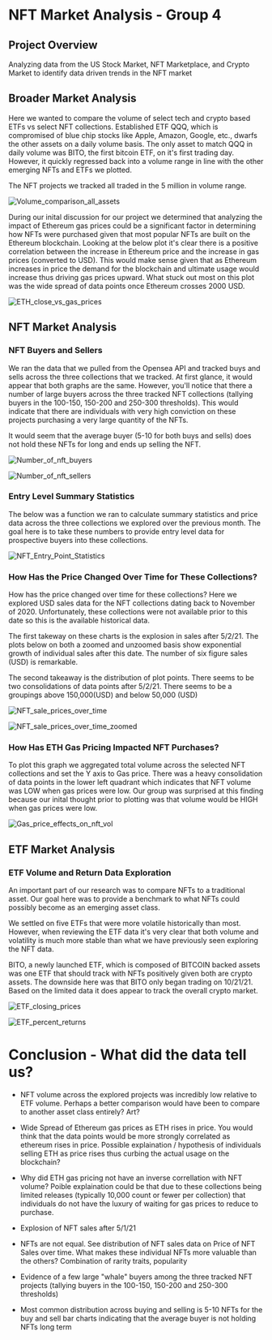 # NFT Market Analysis - Group 4

## Project Overview

Analyzing data from the US Stock Market, NFT Marketplace, and Crypto Market to identify data driven trends in the NFT market

## Broader Market Analysis

Here we wanted to compare the volume of select tech and crypto based ETFs vs select NFT collections. Established ETF QQQ, which is compromised of blue chip stocks like Apple, Amazon, Google, etc., dwarfs the other assets on a daily volume basis. The only asset to match QQQ in daily volume was BITO, the first bitcoin ETF, on it's first trading day. However, it quickly regressed back into a volume range in line with the other emerging NFTs and ETFs we plotted.

The NFT projects we tracked all traded in the 5 million in volume range.

![Volume_comparison_all_assets](https://user-images.githubusercontent.com/91380617/142706479-cec31381-e976-4ae5-94ca-3f3cec1ebf86.png)

During our inital discussion for our project we determined that analyzing the impact of Ethereum gas prices could be a significant factor in determining how NFTs were purchased given that most popular NFTs are built on the Ethereum blockchain. Looking at the below plot it's clear there is a positive correlation between the increase in Ethereum price and the increase in gas prices (converted to USD). This would make sense given that as Ethereum increases in price the demand for the blockchain and ultimate usage would increase thus driving gas prices upward. What stuck out most on this plot was the wide spread of data points once Ethereum crosses 2000 USD. 

![ETH_close_vs_gas_prices](https://user-images.githubusercontent.com/91380617/142706524-af9fd392-8be0-4c43-8ec7-c8918ce523f9.png)

## NFT Market Analysis

### NFT Buyers and Sellers
We ran the data that we pulled from the Opensea API and tracked buys and sells across the three collections that we tracked. At first glance, it would appear that both graphs are the same. However, you'll notice that there a number of large buyers across the three tracked NFT collections (tallying buyers in the 100-150, 150-200 and 250-300 thresholds). This would indicate that there are individuals with very high conviction on these projects purchasing a very large quantity of the NFTs.

It would seem that the average buyer (5-10 for both buys and sells) does not hold these NFTs for long and ends up selling the NFT.

![Number_of_nft_buyers](https://user-images.githubusercontent.com/91380617/142706690-bac37e63-a209-4f28-b360-aca2ef0e1df9.png)

![Number_of_nft_sellers](https://user-images.githubusercontent.com/91380617/142706700-037d05c9-5866-46e3-9d3a-0a71da856c08.png)

### Entry Level Summary Statistics 
The below was a function we ran to calculate summary statistics and price data across the three collections we explored over the previous month. The goal here is to take these numbers to provide entry level data for prospective buyers into these collections.

![NFT_Entry_Point_Statistics](https://user-images.githubusercontent.com/91380617/142707479-c4bcb83e-f8e5-421c-b3be-aebf012b04ce.png)

### How Has the Price Changed Over Time for These Collections?
How has the price changed over time for these collections? Here we explored USD sales data for the NFT collections dating back to November of 2020. Unfortunately, these collections were not available prior to this date so this is the available historical data. 

The first takeway on these charts is the explosion in sales after 5/2/21. The plots below on both a zoomed and unzoomed basis show exponential growth of individual sales after this date. The number of six figure sales (USD) is remarkable.  

The second takeaway is the distribution of plot points. There seems to be two consolidations of data points after 5/2/21. There seems to be a groupings above 150,000(USD) and below 50,000 (USD)

![NFT_sale_prices_over_time](https://user-images.githubusercontent.com/91380617/142706560-5a6159b2-ab2e-4bc4-ae24-36ef9f95455b.png)

![NFT_sale_prices_over_time_zoomed](https://user-images.githubusercontent.com/91380617/142706570-9824c5dd-1903-4418-85e1-a488a5772e4e.png)

### How Has ETH Gas Pricing Impacted NFT Purchases?
To plot this graph we aggregated total volume across the selected NFT collections and set the Y axis to Gas price. There was a heavy consolidation of data points in the lower left quadrant which indicates that NFT volume was LOW when gas prices were low. Our group was surprised at this finding because our inital thought prior to plotting was that volume would be HIGH when gas prices were low.

![Gas_price_effects_on_nft_vol](https://user-images.githubusercontent.com/91380617/142706547-28f909a8-5269-4574-ae40-3dffc78963ae.png)

## ETF Market Analysis

### ETF Volume and Return Data Exploration
An important part of our research was to compare NFTs to a traditional asset. Our goal here was to provide a benchmark to what NFTs could possibly become as an emerging asset class.

We settled on five ETFs that were more volatile historically than most. However, when reviewing the ETF data it's very clear that both volume and volatility is much more stable than what we have previously seen exploring the NFT data. 

BITO, a newly launched ETF, which is composed of BITCOIN backed assets was one ETF that should track with NFTs positively given both are crypto assets. The downside here was that BITO only began trading on 10/21/21. Based on the limited data it does appear to track the overall crypto market.

![ETF_closing_prices](https://user-images.githubusercontent.com/91380617/142706977-32804a69-7be2-426a-9d2a-c51946796d46.png)


![ETF_percent_returns](https://user-images.githubusercontent.com/91380617/142707162-fe364745-a8fe-4d67-b95d-5353f636a6ee.png)


# Conclusion - What did the data tell us?

- NFT volume across the explored projects was incredibly low relative to ETF volume. Perhaps a better comparison would have been to compare to another asset class entirely? Art?

- Wide Spread of Ethereum gas prices as ETH rises in price. You would think that the data points would be more strongly correlated as ethereum rises in price. Possible explaination / hypothesis of individuals selling ETH as price rises thus curbing the actual usage on the blockchain?

- Why did ETH gas pricing not have an inverse correllation with NFT volume? 
Poible explaination could be that due to these collections being limited releases (typically 10,000 count or fewer per collection) that individuals do not have the luxury of waiting for gas prices to reduce to purchase.

- Explosion of NFT sales after 5/1/21 

- NFTs are not equal. See distribution of NFT sales data on Price of NFT Sales over time. What makes these individual NFTs more valuable than the others? Combination of rarity traits, popularity

- Evidence of a few large "whale" buyers among the three tracked NFT projects (tallying buyers in the 100-150, 150-200 and 250-300 thresholds) 

- Most common distribution across buying and selling is 5-10 NFTs for the buy and sell bar charts indicating that the average buyer is not holding NFTs long term


